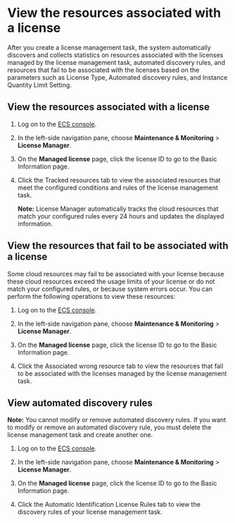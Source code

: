 # View the resources associated with a license

After you create a license management task, the system automatically discovers and collects statistics on resources associated with the licenses managed by the license management task, automated discovery rules, and resources that fail to be associated with the licenses based on the parameters such as License Type, Automated discovery rules, and Instance Quantity Limit Setting.

## View the resources associated with a license

1.  Log on to the [ECS console](https://ecs.console.aliyun.com).

2.  In the left-side navigation pane, choose **Maintenance & Monitoring** \> **License Manager**.

3.  On the **Managed license** page, click the license ID to go to the Basic Information page.

4.  Click the Tracked resources tab to view the associated resources that meet the configured conditions and rules of the license management task.

    **Note:** License Manager automatically tracks the cloud resources that match your configured rules every 24 hours and updates the displayed information.


## View the resources that fail to be associated with a license

Some cloud resources may fail to be associated with your license because these cloud resources exceed the usage limits of your license or do not match your configured rules, or because system errors occur. You can perform the following operations to view these resources:

1.  Log on to the [ECS console](https://ecs.console.aliyun.com).

2.  In the left-side navigation pane, choose **Maintenance & Monitoring** \> **License Manager**.

3.  On the **Managed license** page, click the license ID to go to the Basic Information page.

4.  Click the Associated wrong resource tab to view the resources that fail to be associated with the licenses managed by the license management task.


## View automated discovery rules

**Note:** You cannot modify or remove automated discovery rules. If you want to modify or remove an automated discovery rule, you must delete the license management task and create another one.

1.  Log on to the [ECS console](https://ecs.console.aliyun.com).

2.  In the left-side navigation pane, choose **Maintenance & Monitoring** \> **License Manager**.

3.  On the **Managed license** page, click the license ID to go to the Basic Information page.

4.  Click the Automatic Identification License Rules tab to view the discovery rules of your license management task.


